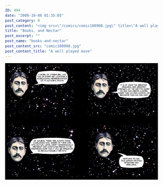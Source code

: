 ```yaml
---
ID: 494
date: "2008-10-08 01:35:05"
post_category: 0
post_content: "<img src=\"/comics/comic100908.jpg\" title=\"A well played move\" />"
title: "Books, and Nectar"
post_excerpt: ""
post_name: "books-and-nectar"
post_content_src: "comic100908.jpg"
post_content_title: "A well played move"
---
```



[![A well played move](/comics-hi-res/comic100908.jpg)](/comics-hi-res/comic100908.jpg "A well played move")
